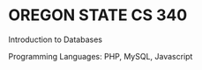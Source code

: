 # OREGON STATE CS 340
Introduction to Databases    

Programming Languages: PHP, MySQL, Javascript    
